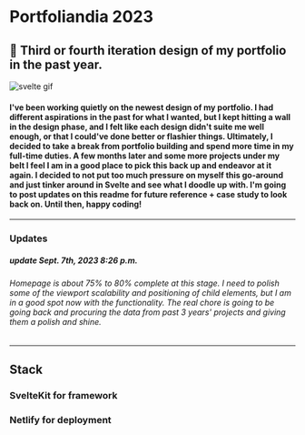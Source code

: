 # Portfoliandia 2023
## 📓 Third or fourth iteration design of my portfolio in the past year. 

![svelte gif](https://media.tenor.com/Y1Knaq5VJYcAAAAC/svelte-my-beloved.gif)

#### I've been working quietly on the newest design of my portfolio. I had different aspirations in the past for what I wanted, but I kept hitting a wall in the design phase, and I felt like each design didn't suite me well enough, or that I could've done better or flashier things. Ultimately, I decided to take a break from portfolio building and spend more time in my full-time duties. A few months later and some more projects under my belt I feel I am in a good place to pick this back up and endeavor at it again. I decided to not put too much pressure on myself this go-around and just tinker around in Svelte and see what I doodle up with. I'm going to post updates on this readme for future reference + case study to look back on. Until then, happy coding! 

---

### Updates 
##### update Sept. 7th, 2023 8:26 p.m.
###### Homepage is about 75% to 80% complete at this stage. I need to polish some of the viewport scalability and positioning of child elements, but I am in a good spot now with the functionality. The real chore is going to be going back and procuring the data from past 3 years' projects and giving them a polish and shine. 

---

## Stack 
### SvelteKit for framework 
### Netlify for deployment
